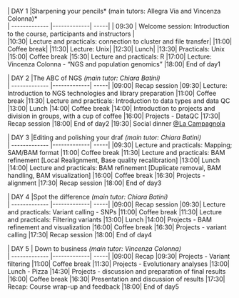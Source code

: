 | DAY 1         |Sharpening your pencils* (main tutors: Allegra Via and Vincenza Colonna)*          
| ------------- |-------------| -----|
| 09:30    | Welcome session: Introduction to the course, participants and instructors |  
|10:30|  Lecture and practicals: connection to cluster and file transfer|
|11:00|   Coffee break|
|11:30|    Lecture: Unix|
|12:30|    Lunch|
|13:30|    Practicals: Unix
|15:00|    Coffee break
|15:30|   Lecture and practicals: R
|17:00|   Lecture: Vincenza Colonna - “NGS and population genomics”
|18:00|    End of day1

| DAY 2         |The ABC of NGS *(main tutor: Chiara Batini)*          
| ------------- |-------------| -----|
|09:00|    Recap session
|09:30|   Lecture: Introduction to NGS technologies and library preparation
|11:00|    Coffee break
|11:30|   Lecture and practicals: Introduction to data types and data QC
|13:00|    Lunch
|14:00|   Coffee break
|14:00|   Introduction to projects and division in groups, with a cup of coffee
|16:00|    Projects - DataQC
|17:30|    Recap session
|18:00|    End of day2
|19:30|    Social dinner [@La Campagnola](http://www.lacampagnolaviatribunali.it/)


| DAY 3         |Editing and polishing your draf *(main tutor: Chiara Batini)*          
| ------------- |-------------| -----|
|09:30|    Lecture and practicals: Mapping; SAM/BAM format
|11:00|    Coffee break
|11:30|   Lecture and practicals: BAM refinement [Local Realignment, Base quality recalibration]
|13:00|   Lunch
|14:00|    Lecture and practicals: BAM refinement [Duplicate removal, BAM handling, BAM visualization]
|16:00|    Coffee break
|16:30|    Projects - alignment
|17:30|    Recap session
|18:00|    End of day3

| DAY 4         |Spot the difference *(main tutor: Chiara Batini)*          
| ------------- |-------------| -----|
|09:00|    Recap session
|09:30|   Lecture and practicals: Variant calling - SNPs
|11:00|    Coffee break
|11:30|   Lecture and practicals: Filtering variants
|13:00|    Lunch
|14:00|   Projects - BAM refinement and visualization
|16:00|    Coffee break
|16:30|   Projects - variant calling
|17:30|   Recap session
|18:00|    End of day4


| DAY 5         | Down to business *(main tutor: Vincenza Colonna)*          
| ------------- |-------------| -----|
|09:00|    Recap
|09:30|   Projects - Variant filtering
|11:00|   Coffee break
|11:30|    Projects - Evolutionary analyses
|13:00|   Lunch - Pizza
|14:30|    Projects - discussion and preparation of final results
|16:00|    Coffee break
|16:30|   Presentation and discussion of results
|17:30|   Recap: Course wrap-up and feedback
|18:00|   End of day5
